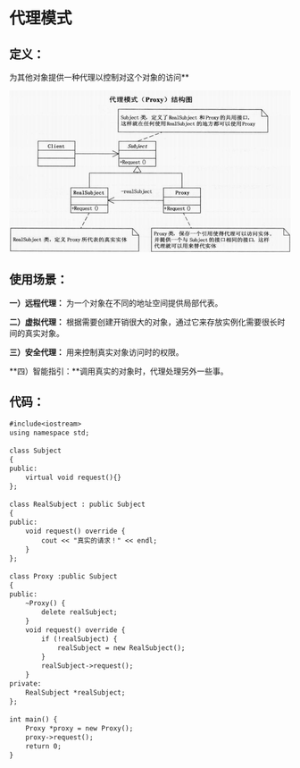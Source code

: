 # 代理模式



## 定义：

为其他对象提供一种代理以控制对这个对象的访问**

![](https://github.com/908760230/Records/blob/master/%E8%AE%BE%E8%AE%A1%E6%A8%A1%E5%BC%8F/image/%E4%BB%A3%E7%90%86%E6%A8%A1%E5%BC%8F.png)

## 使用场景：

**一）远程代理：** 为一个对象在不同的地址空间提供局部代表。

**二）虚拟代理：** 根据需要创建开销很大的对象，通过它来存放实例化需要很长时间的真实对象。

**三）安全代理：** 用来控制真实对象访问时的权限。

**四）智能指引：**调用真实的对象时，代理处理另外一些事。



## 代码：

```
#include<iostream>
using namespace std;

class Subject
{
public:
	virtual void request(){}
};

class RealSubject : public Subject
{
public:
	void request() override {
		cout << "真实的请求！" << endl;
	}
};

class Proxy :public Subject
{
public:
	~Proxy() {
		delete realSubject;
	}
	void request() override {
		if (!realSubject) {
			realSubject = new RealSubject();
		}
		realSubject->request();
	}
private:
	RealSubject *realSubject;
};

int main() {
	Proxy *proxy = new Proxy();
	proxy->request();
	return 0;
}
```

